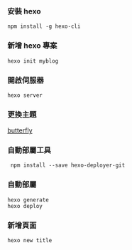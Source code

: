### 安裝 hexo

`npm install -g hexo-cli`

### 新增 hexo 專案

`hexo init myblog`

### 開啟伺服器

`hexo server`

### 更換主題

[butterfly](https://butterfly.js.org/posts/21cfbf15/#%E5%AE%89%E8%A3%9D)

### 自動部屬工具

` npm install --save hexo-deployer-git`

### 自動部屬

`hexo generate`  
`hexo deploy`

### 新增頁面

`hexo new title`
